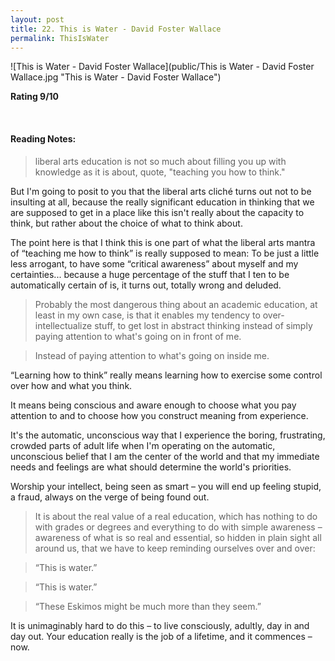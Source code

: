 ```yaml
---
layout: post
title: 22. This is Water - David Foster Wallace
permalink: ThisIsWater
---
```


![This is Water - David Foster Wallace](public/This is Water - David Foster Wallace.jpg "This is Water - David Foster Wallace")
 

**Rating 9/10** 

<br>

#### Reading Notes:

> liberal arts education is not so much about filling you up with knowledge as it is about, quote, "teaching you how to think."

But I'm going to posit to you that the liberal arts cliché turns out not to be insulting at all, because the really significant education in thinking that we are supposed to get in a place like this isn't really about the capacity to think, but rather about the choice of what to think about.

The point here is that I think this is one part of what the liberal arts mantra of “teaching me how to think” is really supposed to mean: To be just a little less arrogant, to have some “critical awareness” about myself and my certainties... because a huge percentage of the stuff that I ten to be automatically certain of is, it turns out, totally wrong and deluded.

> Probably the most dangerous thing about an academic education, at least in my own case, is that it enables my tendency to over-intellectualize stuff, to get lost in abstract thinking instead of simply paying attention to what's going on in front of me.

> Instead of paying attention to what's going on inside me.

“Learning how to think” really means learning how to exercise some control over how and what you think.


It means being conscious and aware enough to choose what you pay attention to and to choose how you construct meaning from experience.

It's the automatic, unconscious way that I experience the boring, frustrating, crowded parts of adult life when I'm operating on the automatic, unconscious belief that I am the center of the world and that my immediate needs and feelings are what should determine the world's priorities.

Worship your intellect, being seen as smart – you will end up feeling stupid, a fraud, always on the verge of being found out.

> It is about the real value of a real education, which has nothing to do with grades or degrees and everything to do with simple awareness – awareness of what is so real and essential, so hidden in plain sight all around us, that we have to keep reminding ourselves over and over:

> “This is water.”

> “This is water.”

> “These Eskimos might be much more than they seem.”


It is unimaginably hard to do this – to live consciously, adultly, day in and day out.
Your education really is the job of a lifetime, and it commences – now.
